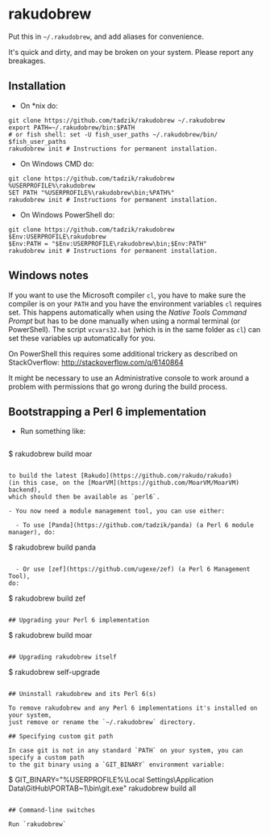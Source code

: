 # rakudobrew

Put this in `~/.rakudobrew`, and add aliases for convenience.

It's quick and dirty, and may be broken on your system. Please report any breakages.

## Installation

- On \*nix do:
```
git clone https://github.com/tadzik/rakudobrew ~/.rakudobrew
export PATH=~/.rakudobrew/bin:$PATH
# or fish shell: set -U fish_user_paths ~/.rakudobrew/bin/ $fish_user_paths
rakudobrew init # Instructions for permanent installation.
```

- On Windows CMD do:
```
git clone https://github.com/tadzik/rakudobrew %USERPROFILE%\rakudobrew
SET PATH "%USERPROFILE%\rakudobrew\bin;%PATH%"
rakudobrew init # Instructions for permanent installation.
```

- On Windows PowerShell do:
```
git clone https://github.com/tadzik/rakudobrew $Env:USERPROFILE\rakudobrew
$Env:PATH = "$Env:USERPROFILE\rakudobrew\bin;$Env:PATH"
rakudobrew init # Instructions for permanent installation.
```

## Windows notes

If you want to use the Microsoft compiler `cl`, you have to make sure the compiler is on
your `PATH` and you have the environment variables `cl` requires set.
This happens automatically when using the *Native Tools Command Prompt* but has to be done
manually when using a normal terminal (or PowerShell). The script `vcvars32.bat` (which is in the same
folder as `cl`) can set these variables up automatically for you.

On PowerShell this requires
some additional trickery as described on StackOverflow: <http://stackoverflow.com/q/6140864>

It might be necessary to use an Administrative console to work
around a problem with permissions that go wrong during the build process.

## Bootstrapping a Perl 6 implementation

- Run something like:
  ```
$ rakudobrew build moar
```

to build the latest [Rakudo](https://github.com/rakudo/rakudo)
(in this case, on the [MoarVM](https://github.com/MoarVM/MoarVM) backend),
which should then be available as `perl6`.

- You now need a module management tool, you can use either:

  - To use [Panda](https://github.com/tadzik/panda) (a Perl 6 module manager), do:
  ```
$ rakudobrew build panda
```

  - Or use [zef](https://github.com/ugexe/zef) (a Perl 6 Management Tool),
do:
  ```
$ rakudobrew build zef
```

## Upgrading your Perl 6 implementation

```
$ rakudobrew build moar
```

## Upgrading rakudobrew itself

```
$ rakudobrew self-upgrade
```

## Uninstall rakudobrew and its Perl 6(s)

To remove rakudobrew and any Perl 6 implementations it's installed on your system,
just remove or rename the `~/.rakudobrew` directory.

## Specifying custom git path

In case git is not in any standard `PATH` on your system, you can specify a custom path
to the git binary using a `GIT_BINARY` environment variable:

```
$ GIT_BINARY="%USERPROFILE%\Local Settings\Application Data\GitHub\PORTAB~1\bin\git.exe" rakudobrew build all
```

## Command-line switches

Run `rakudobrew`
